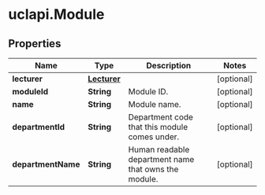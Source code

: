 # uclapi.Module

## Properties

Name | Type | Description | Notes
------------ | ------------- | ------------- | -------------
**lecturer** | [**Lecturer**](Lecturer.md) |  | [optional] 
**moduleId** | **String** | Module ID. | [optional] 
**name** | **String** | Module name. | [optional] 
**departmentId** | **String** | Department code that this module comes under. | [optional] 
**departmentName** | **String** | Human readable department name that owns the module. | [optional] 



